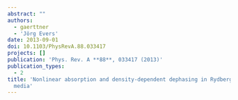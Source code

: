 ```yaml
---
abstract: ""
authors:
  - gaerttner
  - 'Jörg Evers'
date: 2013-09-01
doi: 10.1103/PhysRevA.88.033417
projects: []
publication: 'Phys. Rev. A **88**, 033417 (2013)'
publication_types:
  - 2
title: 'Nonlinear absorption and density-dependent dephasing in Rydberg electromagnetically-induced-transparency
  media'
---
```

